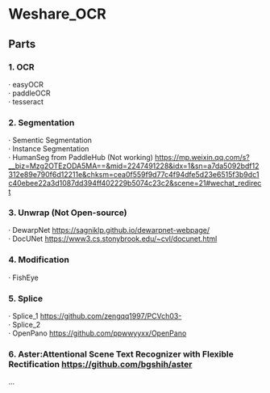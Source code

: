 # Weshare_OCR

## Parts

### 1. OCR
· easyOCR <br>
· paddleOCR <br>
· tesseract <br>

### 2. Segmentation
· Sementic Segmentation <br>
· Instance Segmentation <br>
· HumanSeg from PaddleHub (Not working) https://mp.weixin.qq.com/s?__biz=Mzg2OTEzODA5MA==&mid=2247491228&idx=1&sn=a7da5092bdf12312e89e790f6d12211e&chksm=cea0f559f9d77c4f94dfe5d23e6515f3b9dc1c40ebee22a3d1087dd394ff402229b5074c23c2&scene=21#wechat_redirect  <br> 

### 3. Unwrap (Not Open-source)
· DewarpNet https://sagniklp.github.io/dewarpnet-webpage/ <br>
· DocUNet https://www3.cs.stonybrook.edu/~cvl/docunet.html <br>

### 4. Modification
· FishEye <br>

### 5. Splice
· Splice_1  https://github.com/zengqq1997/PCVch03- <br>
· Splice_2 <br>
· OpenPano https://github.com/ppwwyyxx/OpenPano <br>

### 6. Aster:Attentional Scene Text Recognizer with Flexible Rectification https://github.com/bgshih/aster 
...
